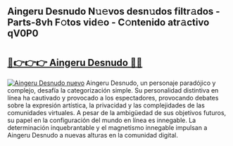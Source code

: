 ## Aingeru Desnudo N𝚞𝚎vos desn𝚞dos filtr𝚊dos - Parts-8vh F𝚘tos vid𝚎o - C𝚘ntenido atr𝚊ctivo qV0P0

# <h2><a href="http://mbdry4.tromn.icu/?c=Aingeru+Desnudo">🔗👉👉👉 Aingeru Desnudo 🔗🔗</a></h2>

[![Aingeru Desnudo nuevo](https://i.imgur.com/pEAQMta.gif)](http://mbdry4.tromn.icu/?c=Aingeru+Desnudo)
Aingeru Desnudo, un personaje paradójico y complejo, desafía la categorización simple. Su personalidad distintiva en línea ha cautivado y provocado a los espectadores, provocando debates sobre la expresión artística, la privacidad y las complejidades de las comunidades virtuales. A pesar de la ambigüedad de sus objetivos futuros, su papel en la configuración del mundo en línea es innegable. La determinación inquebrantable y el magnetismo innegable impulsan a Aingeru Desnudo a nuevas alturas en la comunidad digital.
